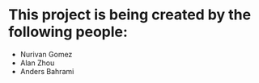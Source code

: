 # This project is being created by the following people:
- Nurivan Gomez
- Alan Zhou
- Anders Bahrami